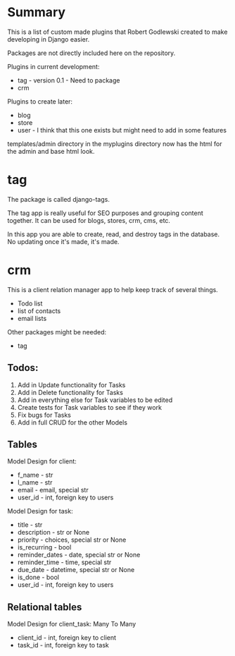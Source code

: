 # Summary
This is a list of custom made plugins that Robert Godlewski created to make developing in Django easier.

Packages are not directly included here on the repository.

Plugins in current development:
* tag - version 0.1 - Need to package
* crm

Plugins to create later:
* blog
* store
* user - I think that this one exists but might need to add in some features

templates/admin directory in the myplugins directory now has the html for the admin and base html look.

# tag
The package is called django-tags.

The tag app is really useful for SEO purposes and grouping content together.  It can be used for blogs, stores, crm, cms, etc.

In this app you are able to create, read, and destroy tags in the database.  No updating once it's made, it's made.

# crm
This is a client relation manager app to help keep track of several things.
* Todo list
* list of contacts
* email lists

Other packages might be needed:
* tag

## Todos:
1. Add in Update functionality for Tasks
2. Add in Delete functionality for Tasks
3. Add in everything else for Task variables to be edited
4. Create tests for Task variables to see if they work
5. Fix bugs for Tasks
6. Add in full CRUD for the other Models

## Tables
Model Design for client:
* f_name - str
* l_name - str
* email - email, special str
* user_id - int, foreign key to users

Model Design for task:
* title - str
* description - str or None
* priority - choices, special str or None
* is_recurring - bool
* reminder_dates - date, special str or None
* reminder_time - time, special str
* due_date - datetime, special str or None
* is_done - bool
* user_id - int, foreign key to users

## Relational tables
Model Design for client_task: Many To Many
* client_id - int, foreign key to client
* task_id - int, foreign key to task

